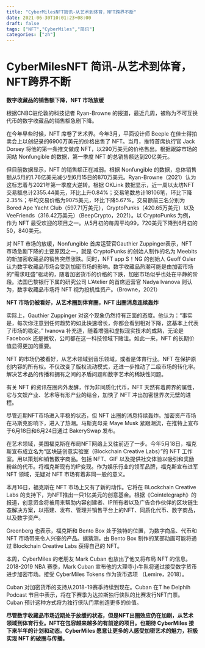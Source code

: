 ```yaml
---
title: "CyberMilesNFT简讯-从艺术到体育，NFT跨界不断"
date: 2021-06-30T10:01:23+08:00
draft: false
tags: ["NFT","CyberMiles","简讯"] 
categories: ["zh"] 
---
```


# CyberMilesNFT 简讯-从艺术到体育，NFT跨界不断

**数字收藏品的销售额下降，NFT 市场放缓**

根据CNBC驻伦敦的科技记者 Ryan-Browne 的报道，最近几周，被称为不可互换代币的数字收藏品的销售额急剧下降。

在今年早些时候，NFT 席卷了艺术界。今年3月，平面设计师 Beeple 在佳士得拍卖会上以创纪录的6900万美元的价格出售了 NFT。当月，推特首席执行官 Jack Dorsey 将他的第一条推文做成 NFT，以290万美元的价格售出。根据跟踪市场的网站 Nonfungible 的数据，第一季度 NFT 的总销售额达到20亿美元。

但目前数据显示，NFT 的销售额正在减弱。根据 Nonfungible 的数据，总体销售额从5月的1.76亿美元减少到6月15日的870万美元。Ryan-Browne（2021）认为这标志着与2021年第一季度大逆转。根据 OKLink 数据显示，近一周以太坊NFT交易额总计2355.44美元，环比上升0.84%；交易笔数总计18106笔，环比下降2.35%；平均交易价格为9075美元，环比下降5.67%。交易额前三名分别为 Bored Ape Yacht Club（597.71万美元），CryptoPunks（420.65万美元）以及 VeeFriends（316.42万美元）（BeepCrypto，2021）。以 CryptoPunks 为例，作为 NFT 最受欢迎的项目之一。从5月初的每周平均99，720美元下降到6月初的50，840美元。

对 NFT 市场的放缓，Nonfungible 首席运营官Gauthier Zuppinger表示，NFT 市场急剧下降的主要原因之一，就是 CryptoPunks 的创始人制作的名为 Meebits 的新加密收藏品的销售突然涨跌。同时，NFT app S！NG 的创始人 Geoff Osler 认为数字收藏品市场会受到加密市场的影响。数字收藏品热潮可能是由加密市场的“需求旺盛”驱动的，随着加密货币的价格的下跌，加密市场似乎也处在平静的阶段。法国巴黎银行下属的研究公司 L’Atelier 的首席运营官 Nadya Ivanova 则认为，数字收藏品市场将 NFT 视为投机性资产。（Browne，2021）

**NFT 市场仍被看好，从艺术圈到体育圈，NFT 出圈消息连续轰炸**

实际上，Gauthier Zuppinger 对这个现象仍然持有正面的态度。他认为：“事实是，每次你注意到任何趋势的如此快速增长，你都会看到相对下降，这基本上代表了市场的稳定。” Ivanova 补充道，随着增强和虚拟现实技术的成熟，无论是 Facebook 还是微软，公司都在这一科技领域下赌注。如此一来，NFT 的长期价值显得更加的重要。

NFT 的市场仍被看好，从艺术领域到音乐领域，或者是体育行业。NFT 在保护原创内容的所有权。不仅改变了版权流动模式，还进一步推动了二级市场的转化率。解决艺术品的传播和拥有之间的矛盾问题和数字艺术的稀缺性问题。

有关 NFT 的资讯在圈内外发酵，作为非同质化代币，NFT 天然有着跨界的属性，它与文娱产业、艺术等有形产业的结合，加快了 NFT 冲出加密世界次元壁的进程。

尽管近期NFT市场进入平稳的状态，但 NFT 出圈的消息持续轰炸。加密资产市场在马斯克影响下，进入了热潮。马斯克母亲 Maye Musk 紧跟潮流，在推特上宣布于6月18日和6月24日通过 BakerySwap 发布。

在艺术领域，美国福克斯在布局NFT网络上又往前迈了一步。今年5月18日，福克斯宣布成立名为“区块链创意实验室（Blockchain Creative Labs）”的 NFT 工作室。用以策划和销售数字商品。包括 NFT、GIF 以及提供社交体验以吸引和奖励粉丝的代币。将福克斯现有的IP变现。作为娱乐行业的领军品牌，福克斯宣布进军 NFT 领域，无疑对 NFT 市场有着非同一般的意义。

本月16日，福克斯在 NFT 市场上又有了新的动作。它将在 BLockchain Creative Labs 的支持下，为NFT推出一只1亿美元的创意基金。根据《Cointelegraph》的报道，创意资金将被用来帮助内容创建者、IP所有者以及广告合作伙伴的区块链生态解决方案，以搭建、发布、管理并销售平台上的NFT、同质化代币、数字商品，以及数字资产。

Greenberg 也表示，福克斯和 Bento Box 处于独特的位置，为数字商品、代币和 NFT 市场带来令人兴奋的产品。据猜测，由 Bento Box 制作的某部动画可能将通过 Blockchain Creative Labs 获得自己的 NFT。

本周，CyberMiles 的老朋友 Mark Cuban 也放出了他又将布局 NFT 的信息。2018-2019 NBA 赛季，Mark Cuban 宣布他的大理寺小牛队将通过接受数字货币进步加密市场。接受 CyberMiles Tokens 作为货币选项 （Lemire，2018）。

Cuban 对加密货币的支持从2018-19赛季持续到现在。Cuban 在T he Delphih Podcast 节目中表示，将在下赛季为达拉斯独行侠队的比赛发行NFT门票。Cuban 预计这种方式将为独行侠队门票创造更多的价值。

**尽管数字收藏品市场近期处于放缓的状态，但是NFT出圈效应仍在加剧，从艺术领域到体育行业。NFT在包容越来越多的有前途的项目。也期待 CyberMiles 接下来半年的计划和动态。CyberMiles 愿意让更多的人感受加密艺术的魅力，积极实现 NFT 的破圈与传播。**
